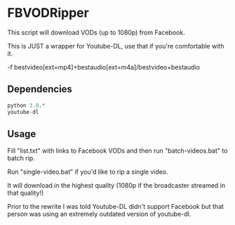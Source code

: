 
# FBVODRipper

This script will download VODs (up to 1080p) from Facebook.

This is JUST a wrapper for Youtube-DL, use that if you're comfortable with it.

-f bestvideo[ext=mp4]+bestaudio[ext=m4a]/bestvideo+bestaudio

## Dependencies


```python
python 3.8.*
youtube-dl
```

## Usage

Fill "list.txt" with links to Facebook VODs and then run "batch-videos.bat" to batch rip.

Run "single-video.bat" if you'd like to rip a single video.

It will download in the highest quality (1080p if the broadcaster streamed in that quality!)

Prior to the rewrite I was told Youtube-DL didn't support Facebook but that person was using an extremely outdated version of youtube-dl.
